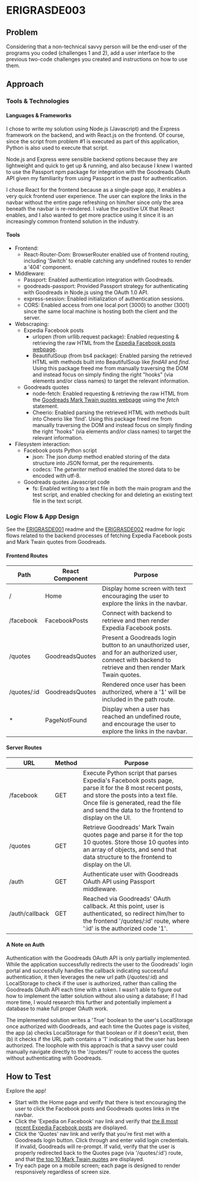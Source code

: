 # ERIGRASDE003
## Problem
Considering that a non-technical savvy person will be the end-user of the programs you coded (challenges 1 and 2), add a user interface to the previous two-code challenges you created and instructions on how to use them.
## Approach
### Tools & Technologies
#### Languages & Frameworks
I chose to write my solution using Node.js (Javascript) and the Express framework on the backend, and with React.js on the frontend. Of course, since the script from problem #1 is executed as part of this application, Python is also used to execute that script.

Node.js and Express were sensible backend options because they are lightweight and quick to get up & running, and also because I knew I wanted to use the Passport npm package for integration with the Goodreads OAuth API given my familiarity from using Passport in the past for authentication.

I chose React for the frontend because as a single-page app, it enables a very quick frontend user experience. The user can explore the links in the navbar without the entire page refreshing on him/her since only the area beneath the navbar is re-rendered. I value the positive UX that React enables, and I also wanted to get more practice using it since it is an increasingly common frontend solution in the industry.

#### Tools
* Frontend:
  * React-Router-Dom: BrowserRouter enabled use of frontend routing, including 'Switch' to enable catching any undefined routes to render a '404' component.
* Middleware:
  * Passport: Enabled authentication integration with Goodreads.
  * goodreads-passport: Provided Passport strategy for authenticating with Goodreads in Node.js using the OAuth 1.0 API.
  * express-session: Enabled initialization of authentication sessions.
  * CORS: Enabled access from one local port (3000) to another (3001) since the same local machine is hosting both the client and the server.
* Webscraping:
  * Expedia Facebook posts
    * urlopen (from urllib.request package): Enabled requesting & retrieving the raw HTML from the [Expedia Facebook posts webpage](https://www.facebook.com/pg/expedia/posts/ "Expedia Facebook posts webpage").
    * BeautifulSoup (from bs4 package): Enabled parsing the retrieved HTML with methods built into BeautifulSoup like *findAll* and *find*. Using this package freed me from manually traversing the DOM and instead focus on simply finding the right "hooks" (via elements and/or class names) to target the relevant information.
  * Goodreads quotes
    * node-fetch: Enabled requesting & retrieving the raw HTML from the [Goodreads Mark Twain quotes webpage](https://www.goodreads.com/author/quotes/1244.Mark_Twain "Goodreads Mark Twain quotes webpage") using the *fetch* statement.
    * Cheerio: Enabled parsing the retrieved HTML with methods built into Cheerio like 'find'. Using this package freed me from manually traversing the DOM and instead focus on simply finding the right "hooks" (via elements and/or class names) to target the relevant information.
* Filesystem interaction:
  * Facebook posts Python script
    * json: The json *dump* method enabled storing of the data structure into JSON format, per the requirements.
    * codecs: The *getwriter* method enabled the stored data to be encoded with utf-8.
  * Goodreads quotes Javascript code
    * fs: Enabled writing to a text file in both the main program and the test script, and enabled checking for and deleting an existing text file in the text script.

### Logic Flow & App Design
See the [ERIGRASDE001](https://github.com/graemeerickson/ERIGRASDE001 "ERIGRASDE001") readme and the [ERIGRASDE002](https://github.com/graemeerickson/ERIGRASDE002 "ERIGRASDE002") readme for logic flows related to the backend processes of fetching Expedia Facebook posts and Mark Twain quotes from Goodreads.
#### Frontend Routes
|Path|React Component|Purpose
|--|--|--|
|/|Home|Display home screen with text encouraging the user to explore the links in the navbar.
|/facebook|FacebookPosts|Connect with backend to retrieve and then render Expedia Facebook posts.
|/quotes|GoodreadsQuotes|Present a Goodreads login button to an unauthorized user, and for an authorized user, connect with backend to retrieve and then render Mark Twain quotes.
|/quotes/:id|GoodreadsQuotes|Rendered once user has been authorized, where a '1' will be included in the path route.
|*|PageNotFound|Display when a user has reached an undefined route, and encourage the user to explore the links in the navbar.
#### Server Routes
|URL|Method|Purpose
|--|--|--|
|/facebook|GET|Execute Python script that parses Expedia's Facebook posts page, parse it for the 8 most recent posts, and store the posts into a text file. Once file is generated, read the file and send the data to the frontend to display on the UI.
|/quotes|GET|Retrieve Goodreads' Mark Twain quotes page and parse it for the top 10 quotes. Store those 10 quotes into an array of objects, and send that data structure to the frontend to display on the UI.
|/auth|GET|Authenticate user with Goodreads OAuth API using Passport middleware.
|/auth/callback|GET|Reached via Goodreads' OAuth callback. At this point, user is authenticated, so redirect him/her to the frontend '/quotes/:id' route, where ':id' is the authorized code '1'.
#### A Note on Auth
Authentication with the Goodreads OAuth API is only partially implemented. While the application successfully redirects the user to the Goodreads' login portal and successfully handles the callback indicating successful authentication, it then leverages the new url path (/quotes/:id) and LocalStorage to check if the user is authorized, rather than calling the Goodreads OAuth API each time with a token. I wasn't able to figure out how to implement the latter solution without also using a database; if I had more time, I would research this further and potentially implement a database to make full proper OAuth work.

The implemented solution writes a 'True' boolean to the user's LocalStorage once authorized with Goodreads, and each time the Quotes page is visited, the app (a) checks LocalStorage for that boolean or if it doesn't exist, then (b) it checks if the URL path contains a '1' indicating that the user has been authorized. The loophole with this approach is that a savvy user could manually navigate directly to the '/quotes/1' route to access the quotes without authenticating with Goodreads.
## How to Test
Explore the app!
* Start with the Home page and verify that there is text encouraging the user to click the Facebook posts and Goodreads quotes links in the navbar.
* Click the 'Expedia on Facebook' nav link and verify that [the 8 most recent Expedia Facebook posts](https://www.facebook.com/pg/expedia/posts/ "the 8 most recent Expedia Facebook posts") are displayed.
* Click the 'Quotes' nav link and verify that you're first met with a Goodreads login button. Click through and enter valid login credentials. If invalid, Goodreads will re-prompt. If valid, verify that the user is properly redirected back to the Quotes page (via '/quotes/:id') route, and that [the top 10 Mark Twain quotes](https://www.goodreads.com/author/quotes/1244.Mark_Twain "the top 10 Mark Twain quotes") are displayed.
* Try each page on a mobile screen; each page is designed to render responsively regardless of screen size.